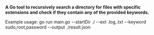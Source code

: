**A Go tool to recursively search a directory for files with specific extensions and check if they contain any of the provided keywords.**

Example usage: go run main.go --startDir ./ --ext .log,.txt --keyword sudo,root,password --output ./result.json
